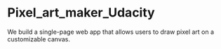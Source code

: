 # Pixel_art_maker_Udacity
We build a single-page web app that allows users to draw pixel art on a customizable canvas.
